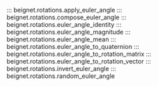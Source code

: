 ::: beignet.rotations.apply_euler_angle
::: beignet.rotations.compose_euler_angle
::: beignet.rotations.euler_angle_identity
::: beignet.rotations.euler_angle_magnitude
::: beignet.rotations.euler_angle_mean
::: beignet.rotations.euler_angle_to_quaternion
::: beignet.rotations.euler_angle_to_rotation_matrix
::: beignet.rotations.euler_angle_to_rotation_vector
::: beignet.rotations.invert_euler_angle
::: beignet.rotations.random_euler_angle